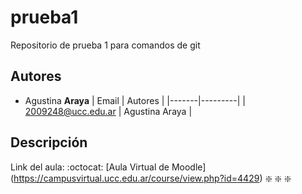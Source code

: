 # prueba1
Repositorio de prueba 1 para comandos de git
## Autores
* Agustina **Araya**
| Email | Autores |
|-------|---------|
| 2009248@ucc.edu.ar | Agustina Araya |

## Descripción
Link del aula: :octocat: [Aula Virtual de Moodle] (https://campusvirtual.ucc.edu.ar/course/view.php?id=4429)
:sparkle: :sparkle: :sparkle: